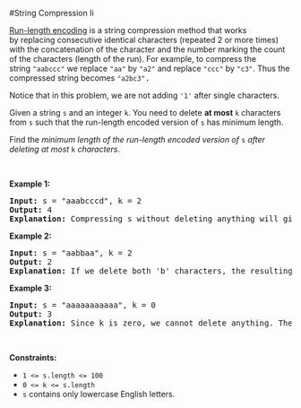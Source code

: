 #String Compression Ii
<p><a href="https://en.wikipedia.org/wiki/Run-length_encoding">Run-length encoding</a> is a string compression method that works by replacing consecutive identical characters (repeated 2 or more times) with the concatenation of the character and the number marking the count of the characters (length of the run). For example, to compress the string <code>"aabccc"</code> we replace <font face="monospace"><code>"aa"</code></font> by <font face="monospace"><code>"a2"</code></font> and replace <font face="monospace"><code>"ccc"</code></font> by <font face="monospace"><code>"c3"</code></font>. Thus the compressed string becomes <font face="monospace"><code>"a2bc3"</code>.</font></p>
<p>Notice that in this problem, we are not adding <code>'1'</code> after single characters.</p>
<p>Given a string <code>s</code> and an integer <code>k</code>. You need to delete <strong>at most</strong> <code>k</code> characters from <code>s</code> such that the run-length encoded version of <code>s</code> has minimum length.</p>
<p>Find the <em>minimum length of the run-length encoded version of </em><code>s</code><em> after deleting at most </em><code>k</code><em> characters</em>.</p>
<p> </p>
<p><strong class="example">Example 1:</strong></p>
<pre><strong>Input:</strong> s = "aaabcccd", k = 2
<strong>Output:</strong> 4
<b>Explanation: </b>Compressing s without deleting anything will give us "a3bc3d" of length 6. Deleting any of the characters 'a' or 'c' would at most decrease the length of the compressed string to 5, for instance delete 2 'a' then we will have s = "abcccd" which compressed is abc3d. Therefore, the optimal way is to delete 'b' and 'd', then the compressed version of s will be "a3c3" of length 4.</pre>
<p><strong class="example">Example 2:</strong></p>
<pre><strong>Input:</strong> s = "aabbaa", k = 2
<strong>Output:</strong> 2
<b>Explanation: </b>If we delete both 'b' characters, the resulting compressed string would be "a4" of length 2.
</pre>
<p><strong class="example">Example 3:</strong></p>
<pre><strong>Input:</strong> s = "aaaaaaaaaaa", k = 0
<strong>Output:</strong> 3
<strong>Explanation: </strong>Since k is zero, we cannot delete anything. The compressed string is "a11" of length 3.
</pre>
<p> </p>
<p><strong>Constraints:</strong></p>
<ul>
<li><code>1 &lt;= s.length &lt;= 100</code></li>
<li><code>0 &lt;= k &lt;= s.length</code></li>
<li><code>s</code> contains only lowercase English letters.</li>
</ul>
